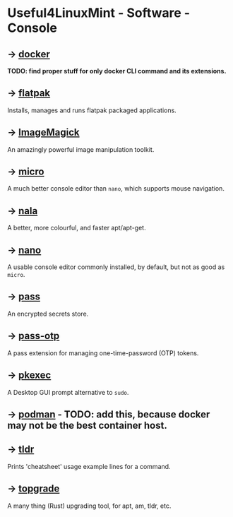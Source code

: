 # Useful4LinuxMint - Software - Console

## → [docker](../todo.md)
**TODO: find proper stuff for only docker CLI command and its extensions.**

## → [flatpak](console/flatpak.md)

Installs, manages and runs flatpak packaged applications.

## → [ImageMagick](console/imagemagick.md)

An amazingly powerful image manipulation toolkit.

## → [micro](console/micro.md)

A much better console editor than `nano`, which supports mouse navigation.

## → [nala](console/nala.md)

A better, more colourful, and faster apt/apt-get.

## → [nano](https://www.nano-editor.org/)

A usable console editor commonly installed, by default, but not as good as `micro`.

## → [pass](console/pass.md)
An encrypted secrets store.

## → [pass-otp](console/pass-otp.md) 

A pass extension for managing one-time-password (OTP) tokens.

## → [pkexec](console/pkexec.md)

A Desktop GUI prompt alternative to `sudo`.

## → [podman](../todo.md) - TODO: add this, because docker may not be the best container host.

## → [tldr](console/tldr.md)

Prints 'cheatsheet' usage example lines for a command.

## → [topgrade](console/topgrade.md)

A many thing (Rust) upgrading tool, for apt, am, tldr, etc.

